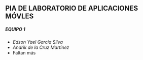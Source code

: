 ## PIA  DE LABORATORIO DE APLICACIONES MÓVLES ##



##### EQUIPO 1 #####

+ *Edson Yael García Silva*
+ *Andrik de la Cruz Martínez*
+ Faltan más
